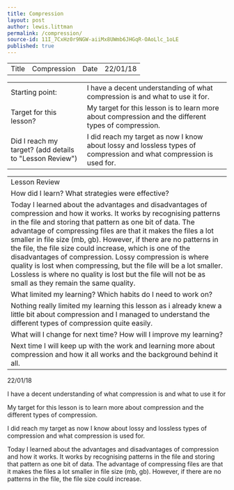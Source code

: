 ```yaml
---
title: Compression
layout: post
author: lewis.littman
permalink: /compression/
source-id: 11I_7CxHz0r9NGW-aiiMx8UWmb6JHGqR-OAoLlc_1oLE
published: true
---
```

<table>
  <tr>
    <td>Title</td>
    <td>Compression</td>
    <td>Date</td>
    <td>22/01/18</td>
  </tr>
</table>


<table>
  <tr>
    <td>Starting point:</td>
    <td>I have a decent understanding of what compression is and what to use it for.</td>
  </tr>
  <tr>
    <td>Target for this lesson?</td>
    <td>My target for this lesson is to learn more about compression and the different types of compression.</td>
  </tr>
  <tr>
    <td>Did I reach my target? 
(add details to "Lesson Review")</td>
    <td>I did reach my target as now I know about lossy and lossless types of compression and what compression is used for.</td>
  </tr>
</table>


<table>
  <tr>
    <td>Lesson Review</td>
  </tr>
  <tr>
    <td>How did I learn? What strategies were effective? </td>
  </tr>
  <tr>
    <td>Today I learned about the advantages and disadvantages of compression and how it works. It works by recognising patterns in the file and storing that pattern as one bit of data. The advantage of compressing files are that it makes the files a lot smaller in file size (mb, gb). However, if there are no patterns in the file, the file size could increase, which is one of the disadvantages of compression. Lossy compression is where quality is lost when compressing, but the file will be a lot smaller. Lossless is where no quality is lost but the file will not be as small as they remain the same quality.</td>
  </tr>
  <tr>
    <td>What limited my learning? Which habits do I need to work on? </td>
  </tr>
  <tr>
    <td>Nothing really limited my learning this lesson as i already knew a little bit about compression and I managed to understand the different types of compression quite easily.</td>
  </tr>
  <tr>
    <td>What will I change for next time? How will I improve my learning?</td>
  </tr>
  <tr>
    <td>Next time I will keep up with the work and learning more about compression and how it all works and the background behind it all.</td>
  </tr>
</table>


22/01/18

I have a decent understanding of what compression is and what to use it for

My target for this lesson is to learn more about compression and the different types of compression.

I did reach my target as now I know about lossy and lossless types of compression and what compression is used for.

Today I learned about the advantages and disadvantages of compression and how it works. It works by recognising patterns in the file and storing that pattern as one bit of data. The advantage of compressing files are that it makes the files a lot smaller in file size (mb, gb). However, if there are no patterns in the file, the file size could increase.

